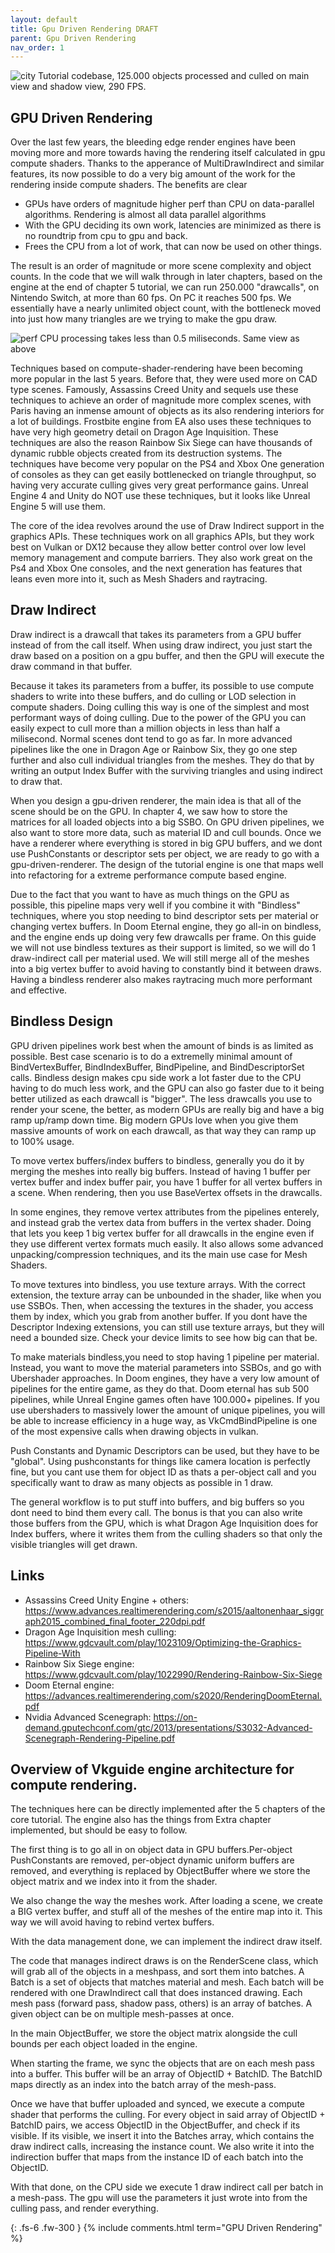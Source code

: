 ```yaml
---
layout: default
title: Gpu Driven Rendering DRAFT
parent: Gpu Driven Rendering
nav_order: 1
---
```


![city]({{site.baseurl}}/diagrams/cityrender.png)
Tutorial codebase, 125.000 objects processed and culled on main view and shadow view, 290 FPS.



## GPU Driven Rendering

Over the last few years, the bleeding edge render engines have been moving more and more towards having the rendering itself calculated in gpu compute shaders.
Thanks to the apperance of MultiDrawIndirect and similar features, its now possible to do a very big amount of the work for the rendering inside compute shaders. The benefits are clear

* GPUs have orders of magnitude higher perf than CPU on data-parallel algorithms. Rendering is almost all data parallel algorithms
* With the GPU deciding its own work, latencies are minimized as there is no roundtrip from cpu to gpu and back.
* Frees the CPU from a lot of work, that can now be used on other things.

The result is an order of magnitude or more scene complexity and object counts. In the code that we will walk through in later chapters, based on the engine at the end of chapter 5 tutorial, we can run 250.000 "drawcalls", on Nintendo Switch, at more than 60 fps. On PC it reaches 500 fps. We essentially have a nearly unlimited object count, with the bottleneck moved into just how many triangles are we trying to make the gpu draw.

![perf]({{site.baseurl}}/diagrams/indirectperf.png)
CPU processing takes less than 0.5 miliseconds. Same view as above


Techniques based on compute-shader-rendering have been becoming more popular in the last 5 years. Before that, they were used more on CAD type scenes.  Famously, Assassins Creed Unity and sequels use these techniques to achieve an order of magnitude more complex scenes, with Paris having an inmense amount of objects as its also rendering interiors for a lot of buildings. Frostbite engine from EA also uses these techniques to have very high geometry detail on Dragon Age Inquisition. These techniques are also the reason Rainbow Six Siege can have  thousands of dynamic rubble objects created from its destruction systems. The techniques have become very popular on the PS4 and Xbox One generation of consoles as they can get easily bottlenecked on triangle throughput, so having very accurate culling gives very great performance gains. Unreal Engine 4 and Unity do NOT use these techniques, but it looks like Unreal Engine 5 will use them.

The core of the idea revolves around the use of Draw Indirect support in the graphics APIs. These techniques work on all graphics APIs, but they work best on Vulkan or DX12 because they allow better control over low level memory management and compute barriers. They also work great on the Ps4 and Xbox One consoles, and the next generation has features that leans even more into it, such as Mesh Shaders and raytracing.

## Draw Indirect

Draw indirect is a drawcall that takes its parameters from a GPU buffer instead of from the call itself. When using draw indirect, you just start the draw based on a position on a gpu buffer, and then the GPU will execute the draw command in that buffer. 

Because it takes its parameters from a buffer, its possible to use compute shaders to write into these buffers, and do culling or LOD selection in compute shaders. Doing culling this way is one of the simplest and most performant ways of doing culling. Due to the power of the GPU you can easily expect to cull more than a million objects in less than half a milisecond. Normal scenes dont tend to go as far. In more advanced pipelines like the one in Dragon Age or Rainbow Six, they go one step further and also cull individual triangles from the meshes. They do that by writing an output Index Buffer with the surviving triangles and using indirect to draw that.

When you design a gpu-driven renderer, the main idea is that all of the scene should be on the GPU. In chapter 4, we saw how to store the matrices for all loaded objects into a big SSBO. On GPU driven pipelines, we also want to store more data, such as material ID and cull bounds. Once we have a renderer where everything is stored in big GPU buffers, and we dont use PushConstants or descriptor sets per object, we are ready to go with a gpu-driven-renderer. The design of the tutorial engine is one that maps well into refactoring for a extreme performance compute based engine.

Due to the fact that you want to have as much things on the GPU as possible, this pipeline maps very well if you combine it with "Bindless" techniques, where you stop needing to bind descriptor sets per material or changing vertex buffers. In Doom Eternal engine, they go all-in on bindless, and the engine ends up doing very few drawcalls per frame. On this guide we will not use bindless textures as their support is limited, so we will do 1 draw-indirect call per material used. We will still merge all of the meshes into a big vertex buffer to avoid having to constantly bind it between draws. Having a bindless renderer also makes raytracing much more performant and effective. 

## Bindless Design

GPU driven pipelines work best when the amount of binds is as limited as possible. Best case scenario is to do a extremelly minimal amount of BindVertexBuffer, BindIndexBuffer, BindPipeline, and BindDescriptorSet calls. Bindless design makes cpu side work a lot faster due to the CPU having to do much less work, and the GPU can also go faster due to it being better utilized as each drawcall is "bigger". The less drawcalls you use to render your scene, the better, as modern GPUs are really big and have a big ramp up/ramp down time. Big modern GPUs love when you give them massive amounts of work on each drawcall, as that way they can ramp up to 100% usage.

To move vertex buffers/index buffers to bindless, generally you do it by merging the meshes into really big buffers. Instead of having 1 buffer per vertex buffer and index buffer pair, you have 1 buffer for all vertex buffers in a scene. When rendering, then you use BaseVertex offsets in the drawcalls.

In some engines, they remove vertex attributes from the pipelines enterely, and instead grab the vertex data from buffers in the vertex shader. Doing that lets you keep 1 big vertex buffer for all drawcalls in the engine even if they use different vertex formats much easily. It also allows some advanced unpacking/compression techniques, and its the main use case for Mesh Shaders.

To move textures into bindless, you use texture arrays. With the correct extension, the texture array can be unbounded in the shader, like when you use SSBOs. Then, when accessing the textures in the shader, you access them by index, which you grab from another buffer. If you dont have the Descriptor Indexing extensions, you can still use texture arrays, but they will need a bounded size. Check your device limits to see how big can that be.

To make materials bindless,you need to stop having 1 pipeline per material. Instead, you want to move the material parameters into SSBOs, and go with Ubershader approaches. In Doom engines, they have a very low amount of pipelines for the entire game, as they do that. Doom eternal has sub 500 pipelines, while Unreal Engine games often have 100.000+ pipelines. If you use ubershaders to massively lower the amount of unique pipelines, you will be able to increase efficiency in a huge way, as VkCmdBindPipeline is one of the most expensive calls when drawing objects in vulkan.

Push Constants and Dynamic Descriptors can be used, but they have to be "global". Using pushconstants for things like camera location is perfectly fine, but you cant use them for object ID as thats a per-object call and you specifically want to draw as many objects as possible in 1 draw.

The general workflow is to put stuff into buffers, and big buffers so you dont need to bind them every call. The bonus is that you can also write those buffers from the GPU, which is what Dragon Age Inquisition does for Index buffers, where it writes them from the culling shaders so that only the visible triangles will get drawn.


## Links 
* Assassins Creed Unity Engine + others: https://www.advances.realtimerendering.com/s2015/aaltonenhaar_siggraph2015_combined_final_footer_220dpi.pdf 
* Dragon Age Inquisition mesh culling: https://www.gdcvault.com/play/1023109/Optimizing-the-Graphics-Pipeline-With
* Rainbow Six Siege engine: https://www.gdcvault.com/play/1022990/Rendering-Rainbow-Six-Siege
* Doom Eternal engine: https://advances.realtimerendering.com/s2020/RenderingDoomEternal.pdf
* Nvidia Advanced Scenegraph: https://on-demand.gputechconf.com/gtc/2013/presentations/S3032-Advanced-Scenegraph-Rendering-Pipeline.pdf


## Overview of Vkguide engine architecture for compute rendering.
The techniques here can be directly implemented after the 5 chapters of the core tutorial. The engine also has the things from Extra chapter implemented, but should be easy to follow.

The first thing is to go all in on object data in GPU buffers.Per-object PushConstants are removed, per-object dynamic uniform buffers are removed, and everything is replaced by ObjectBuffer where we store the object matrix and we index into it from the shader. 

We also change the way the meshes work. After loading a scene, we create a BIG vertex buffer, and stuff all of the meshes of the entire map into it. This way we will avoid having to rebind vertex buffers.

With the data management done, we can implement the indirect draw itself. 

The code that manages indirect draws is on the RenderScene class, which will grab all of the objects in a meshpass, and sort them into batches. A Batch is a set of objects that matches material and mesh. Each batch will be rendered with one DrawIndirect call that does instanced drawing. Each mesh pass (forward pass, shadow pass, others) is an array of batches. A given object can be on multiple mesh-passes at once.

In the main ObjectBuffer, we store the object matrix alongside the cull bounds per each object loaded in the engine. 

When starting the frame, we sync the objects that are on each mesh pass into a buffer. This buffer will be an array of ObjectID + BatchID. The BatchID maps directly as an index into the batch array of the mesh-pass.

Once we have that buffer uploaded and synced, we execute a compute shader that performs the culling.
For every object in said array of ObjectID + BatchID pairs, we access ObjectID in the ObjectBuffer, and check if its visible.
If its visible, we insert it into the Batches array, which contains the draw indirect calls, increasing the instance count. We also write it into the indirection buffer that maps from the instance ID of each batch into the ObjectID.

With that done, on the CPU side we execute 1 draw indirect call per batch in a mesh-pass. The gpu will use the parameters it just wrote into from the culling pass, and render everything.


{: .fs-6 .fw-300 }
{% include comments.html term="GPU Driven Rendering" %}
